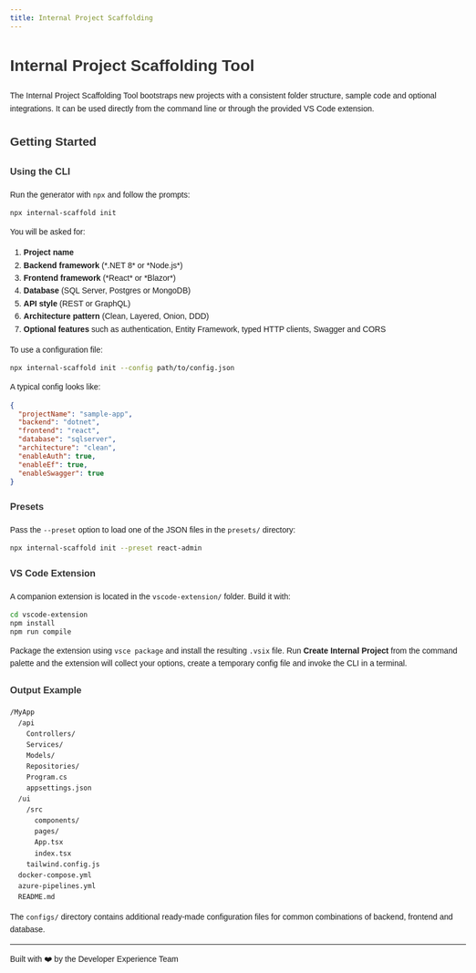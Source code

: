 ```yaml
---
title: Internal Project Scaffolding
---
```


<style>
  body { font-family: Arial, sans-serif; line-height: 1.6; max-width: 800px; margin: 2rem auto; }
  h1, h2, h3 { color: #333; }
</style>

# Internal Project Scaffolding Tool

The Internal Project Scaffolding Tool bootstraps new projects with a consistent folder structure, sample code and optional integrations. It can be used directly from the command line or through the provided VS Code extension.

## Getting Started

### Using the CLI

Run the generator with `npx` and follow the prompts:

```bash
npx internal-scaffold init
```

You will be asked for:

1. **Project name**
2. **Backend framework** (\*.NET 8\* or \*Node.js\*)
3. **Frontend framework** (\*React\* or \*Blazor\*)
4. **Database** (SQL Server, Postgres or MongoDB)
5. **API style** (REST or GraphQL)
6. **Architecture pattern** (Clean, Layered, Onion, DDD)
7. **Optional features** such as authentication, Entity Framework, typed HTTP clients, Swagger and CORS

To use a configuration file:

```bash
npx internal-scaffold init --config path/to/config.json
```

A typical config looks like:

```json
{
  "projectName": "sample-app",
  "backend": "dotnet",
  "frontend": "react",
  "database": "sqlserver",
  "architecture": "clean",
  "enableAuth": true,
  "enableEf": true,
  "enableSwagger": true
}
```

### Presets

Pass the `--preset` option to load one of the JSON files in the `presets/` directory:

```bash
npx internal-scaffold init --preset react-admin
```

### VS Code Extension

A companion extension is located in the `vscode-extension/` folder. Build it with:

```bash
cd vscode-extension
npm install
npm run compile
```

Package the extension using `vsce package` and install the resulting `.vsix` file. Run **Create Internal Project** from the command palette and the extension will collect your options, create a temporary config file and invoke the CLI in a terminal.

### Output Example

```
/MyApp
  /api
    Controllers/
    Services/
    Models/
    Repositories/
    Program.cs
    appsettings.json
  /ui
    /src
      components/
      pages/
      App.tsx
      index.tsx
    tailwind.config.js
  docker-compose.yml
  azure-pipelines.yml
  README.md
```

The `configs/` directory contains additional ready‑made configuration files for common combinations of backend, frontend and database.

---

Built with ❤️ by the Developer Experience Team
